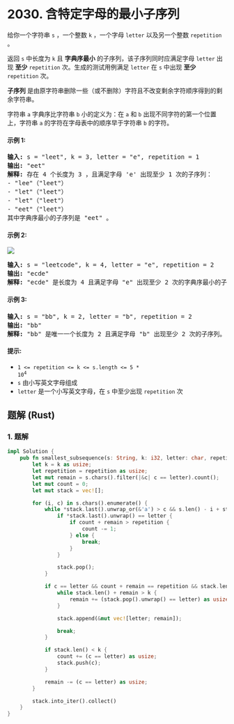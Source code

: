 # 2030. 含特定字母的最小子序列
给你一个字符串 `s` ，一个整数 `k` ，一个字母 `letter` 以及另一个整数 `repetition` 。

返回 `s` 中长度为 `k` 且 **字典序最小** 的子序列，该子序列同时应满足字母 `letter` 出现 **至少** `repetition` 次。生成的测试用例满足 `letter` 在 `s` 中出现 **至少** `repetition` 次。

**子序列** 是由原字符串删除一些（或不删除）字符且不改变剩余字符顺序得到的剩余字符串。

字符串 `a` 字典序比字符串 `b` 小的定义为：在 `a` 和 `b` 出现不同字符的第一个位置上，字符串 `a` 的字符在字母表中的顺序早于字符串 `b` 的字符。

#### 示例 1:
<pre>
<strong>输入:</strong> s = "leet", k = 3, letter = "e", repetition = 1
<strong>输出:</strong> "eet"
<strong>解释:</strong> 存在 4 个长度为 3 ，且满足字母 'e' 出现至少 1 次的子序列：
- "lee"（"leet"）
- "let"（"leet"）
- "let"（"leet"）
- "eet"（"leet"）
其中字典序最小的子序列是 "eet" 。
</pre>

#### 示例 2:
![](https://assets.leetcode.com/uploads/2021/09/13/smallest-k-length-subsequence.png)
<pre>
<strong>输入:</strong> s = "leetcode", k = 4, letter = "e", repetition = 2
<strong>输出:</strong> "ecde"
<strong>解释:</strong> "ecde" 是长度为 4 且满足字母 "e" 出现至少 2 次的字典序最小的子序列。
</pre>

#### 示例 3:
<pre>
<strong>输入:</strong> s = "bb", k = 2, letter = "b", repetition = 2
<strong>输出:</strong> "bb"
<strong>解释:</strong> "bb" 是唯一一个长度为 2 且满足字母 "b" 出现至少 2 次的子序列。
</pre>

#### 提示:
* <code>1 <= repetition <= k <= s.length <= 5 * 10<sup>4</sup></code>
* `s` 由小写英文字母组成
* `letter` 是一个小写英文字母，在 `s` 中至少出现 `repetition` 次

## 题解 (Rust)

### 1. 题解
```Rust
impl Solution {
    pub fn smallest_subsequence(s: String, k: i32, letter: char, repetition: i32) -> String {
        let k = k as usize;
        let repetition = repetition as usize;
        let mut remain = s.chars().filter(|&c| c == letter).count();
        let mut count = 0;
        let mut stack = vec![];

        for (i, c) in s.chars().enumerate() {
            while *stack.last().unwrap_or(&'a') > c && s.len() - i + stack.len() > k {
                if *stack.last().unwrap() == letter {
                    if count + remain > repetition {
                        count -= 1;
                    } else {
                        break;
                    }
                }

                stack.pop();
            }

            if c == letter && count + remain == repetition && stack.len() + remain >= k {
                while stack.len() + remain > k {
                    remain += (stack.pop().unwrap() == letter) as usize;
                }

                stack.append(&mut vec![letter; remain]);

                break;
            }

            if stack.len() < k {
                count += (c == letter) as usize;
                stack.push(c);
            }

            remain -= (c == letter) as usize;
        }

        stack.into_iter().collect()
    }
}
```
